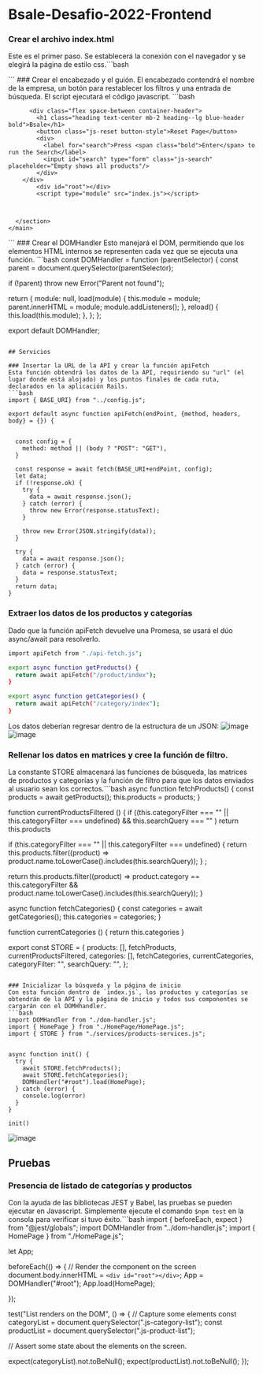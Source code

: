 # Bsale-Desafio-2022-Frontend
### Crear el archivo index.html
Este es el primer paso. Se establecerá la conexión con el navegador y se elegirá la página de estilo css.```bash
<!DOCTYPE html>
<html lang="en">
  <head>
    <meta charset="UTF-8" />
    <meta name="viewport" content="width=device-width, initial-scale=1.0" />
    <link rel="stylesheet" href="css/style.css" />
    <title>Bsale-desafío</title>
  </head>
  <body>
  </body>
</html>
```
### Crear el encabezado y el guión.
El encabezado contendrá el nombre de la empresa, un botón para restablecer los filtros y una entrada de búsqueda. El script ejecutará el código javascript.
```bash
  <body>
    <main class="section">
        <section class="container">

          <div class="flex space-between container-header">
            <h1 class="heading text-center mb-2 heading--lg blue-header bold">Bsale</h1>
            <button class="js-reset button-style">Reset Page</button>
            <div>
              <label for="search">Press <span class="bold">Enter</span> to run the Search</label>
              <input id="search" type="form" class="js-search" placeholder="Empty shows all products"/>
            </div>
        </div>
            <div id="root"></div>
            <script type="module" src="index.js"></script>


    
      </section>
    </main>
  </body>
```
### Crear el DOMHandler
Esto manejará el DOM, permitiendo que los elementos HTML internos se representen cada vez que se ejecuta una función.
```bash
  const DOMHandler = function (parentSelector) {
  const parent = document.querySelector(parentSelector);

  if (!parent) throw new Error("Parent not found");

  return {
    module: null,
    load(module) {
      this.module = module;
      parent.innerHTML = module;
      module.addListeners();
    },
    reload() {
      this.load(this.module);
    },
  };
};

export default DOMHandler;
```

## Servicios

### Insertar la URL de la API y crear la función apiFetch
Esta función obtendrá los datos de la API, requiriendo su "url" (el lugar donde está alojado) y los puntos finales de cada ruta, declarados en la aplicación Rails.
```bash
import { BASE_URI} from "../config.js";

export default async function apiFetch(endPoint, {method, headers, body} = {}) {


  const config = {
    method: method || (body ? "POST": "GET"),
  }

  const response = await fetch(BASE_URI+endPoint, config);
  let data;
  if (!response.ok) {
    try {
      data = await response.json();
    } catch (error) {
      throw new Error(response.statusText);
    }
    
    throw new Error(JSON.stringify(data));
  }

  try {
    data = await response.json();
  } catch (error) {
    data = response.statusText;
  }
  return data;
}
```

### Extraer los datos de los productos y categorías
Dado que la función apiFetch devuelve una Promesa, se usará el dúo async/await para resolverlo.
```bash
import apiFetch from "./api-fetch.js";

export async function getProducts() {
  return await apiFetch("/product/index");
}

export async function getCategories() {
  return await apiFetch("/category/index");
}
```
Los datos deberían regresar dentro de la estructura de un JSON:
![image](https://user-images.githubusercontent.com/104693521/201512845-8f6423f6-ebff-4752-8cbf-8bc358497dfc.png)
![image](https://user-images.githubusercontent.com/104693521/201512921-fbe541d0-7ad5-445d-8afc-74bf62afc006.png)


### Rellenar los datos en matrices y cree la función de filtro.
La constante STORE almacenará las funciones de búsqueda, las matrices de productos y categorías y la función de filtro para que los datos enviados al usuario sean los correctos.```bash
async function fetchProducts() {
  const products = await getProducts();
  this.products = products;
}

function currentProductsFiltered () {
  if ((this.categoryFilter === "" || this.categoryFilter === undefined) && this.searchQuery === "" ) return this.products

  if (this.categoryFilter === "" || this.categoryFilter === undefined) {
    return this.products.filter((product) => product.name.toLowerCase().includes(this.searchQuery));
  } ;
  
  return this.products.filter((product) => product.category ==  this.categoryFilter && product.name.toLowerCase().includes(this.searchQuery));
}

async function fetchCategories() {
  const categories = await getCategories();
  this.categories = categories;
}

function currentCategories () {
  return this.categories
}

export const STORE = {
  products: [],
  fetchProducts,
  currentProductsFiltered,
  categories: [],
  fetchCategories,
  currentCategories,
  categoryFilter: "",
  searchQuery: "",
};
```

### Inicializar la búsqueda y la página de inicio
Con esta función dentro de `index.js`, los productos y categorías se obtendrán de la API y la página de inicio y todos sus componentes se cargarán con el DOMHhandler.
```bash
import DOMHandler from "./dom-handler.js";
import { HomePage } from "./HomePage/HomePage.js";
import { STORE } from "./services/products-services.js";

  
async function init() {
  try {
    await STORE.fetchProducts();
    await STORE.fetchCategories();
    DOMHandler("#root").load(HomePage);
  } catch (error) {
    console.log(error)
  }
}

init()

```
![image](https://user-images.githubusercontent.com/104693521/201512954-002af3d7-a547-4621-8b61-399541a2c831.png)



## Pruebas
### Presencia de listado de categorías y productos
Con la ayuda de las bibliotecas JEST y Babel, las pruebas se pueden ejecutar en Javascript. Simplemente ejecute el comando `$npm test` en la consola para verificar si tuvo éxito.```bash
import { beforeEach, expect } from "@jest/globals";
import DOMHandler from "../dom-handler.js";
import { HomePage } from "./HomePage.js";

let App;

beforeEach(() => {
  // Render the component on the screen
  document.body.innerHTML = `<div id="root"></div>`;
  App = DOMHandler("#root");
  App.load(HomePage);

});

test("List renders on the DOM", () => {
  // Capture some elements
  const categoryList = document.querySelector(".js-category-list");
  const productList = document.querySelector(".js-product-list");

  // Assert some state about the elements on the screen.

  expect(categoryList).not.toBeNull();
  expect(productList).not.toBeNull();
});

```



